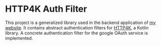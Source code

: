 # HTTP4K Auth Filter

This project is a generalized library used in the backend application of [my website](http://thale.info). It contains abstract authentication filters for [HTTP4K](https://www.http4k.org/), a Kotlin library. A concrete authentication filter for the google OAuth service is implemented.